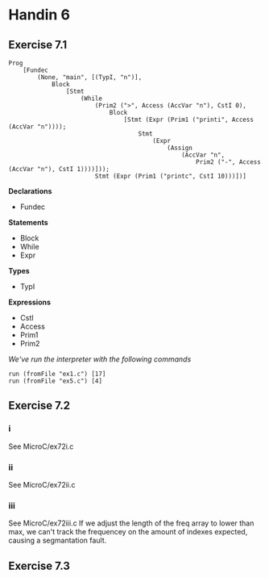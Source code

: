 # Handin 6


## Exercise 7.1
```
Prog
    [Fundec
        (None, "main", [(TypI, "n")],
            Block
                [Stmt
                    (While
                        (Prim2 (">", Access (AccVar "n"), CstI 0),
                            Block
                                [Stmt (Expr (Prim1 ("printi", Access (AccVar "n"))));
                                    Stmt
                                        (Expr
                                            (Assign
                                                (AccVar "n",
                                                    Prim2 ("-", Access (AccVar "n"), CstI 1))))]));
                        Stmt (Expr (Prim1 ("printc", CstI 10)))])]

```
**Declarations**
* Fundec

**Statements**
* Block 
* While
* Expr

**Types**
* TypI

**Expressions**
* CstI
* Access
* Prim1
* Prim2

*We've run the interpreter with the following commands*
```
run (fromFile "ex1.c") [17]
run (fromFile "ex5.c") [4]
```

## Exercise 7.2

### i
See MicroC/ex72i.c

### ii
See MicroC/ex72ii.c

### iii
See MicroC/ex72iii.c
If we adjust the length of the freq array to lower than max, we can't track the frequencey on the amount of 
indexes expected, causing a segmantation fault.  

## Exercise 7.3
